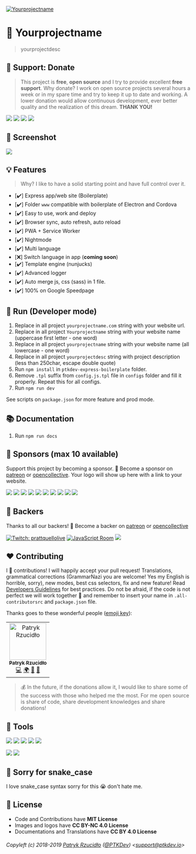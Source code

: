 [![Yourprojectname](https://raw.githubusercontent.com/ptkdev-boilerplate/ptkdev-express-boilerplate/master/.github/images/logo.png)](https://yourprojectname.com)

# 🎩 Yourprojectname

> yourprojectdesc

## 🎁 Support: Donate
> This project is **free**, **open source** and I try to provide excellent **free support**. Why donate? I work on open source projects several hours a week or in my spare time and try to keep it up to date and working. A lower donation would allow continuous development, ever better quality and the realization of this dream. **THANK YOU!**

[![](https://img.shields.io/badge/donate-paypal-005EA6.svg)](http://paypal.ptkdev.io) [![](https://img.shields.io/badge/donate-patreon-F87668.svg)](http://patreon.ptkdev.io) [![](https://img.shields.io/badge/donate-opencollective-5DA4F9.svg)](http://opencollective.ptkdev.io) [![](https://img.shields.io/badge/buy%20me-coffee-4B788C.svg)](http://coffee.ptkdev.io)

## 🔖 Screenshot
[![](https://raw.githubusercontent.com/ptkdev-boilerplate/ptkdev-express-boilerplate/master/www/img/screenshot/screen-800x300.png)](#)

## 💡 Features
> Why? I like to have a solid starting point and have full control over it.

* [✔️] Express app/web site (Boilerplate)
* [✔️] Folder `www` compatible with boilerplate of Electron and Cordova
* [✔️] Easy to use, work and deploy
* [✔️] Browser sync, auto refresh, auto reload
* [✔️] PWA + Service Worker
* [✔️] Nightmode
* [✔️] Multi language
* [❌] Switch language in app (**coming soon**)
* [✔️] Template engine (nunjucks)
* [✔️] Advanced logger
* [✔️] Auto merge js, css (sass) in 1 file.
* [✔️] 100% on Google Speedpage

## 🔧 Run (Developer mode)
1. Replace in all project `yourprojectname.com` string with your website url.
2. Replace in all project `Yourprojectname` string with your website name (uppercase first letter - one word)
3. Replace in all project `yourprojectname` string with your website name (all lowercase - one word)
4. Replace in all project `yourprojectdesc` string with project description (less than 250char, escape double quote)
5. Run `npm install` in `ptkdev-express-boilerplate` folder.
6. Remove `.tpl` suffix from `config.js.tpl` file in `configs` folder and fill it properly. Repeat this for all configs.
7. Run `npm run dev`

See scripts on `package.json` for more feature and prod mode.

## 📚 Documentation
1. Run `npm run docs`

## 👑 Sponsors (max 10 available)
Support this project by becoming a sponsor. 🙏 Become a sponsor on [patreon](http://patreon.ptkdev.io) or [opencollective](https://opencollective.com/social-manager-tools#sponsor). Your logo will show up here with a link to your website.

[![](https://opencollective.com/social-manager-tools/sponsor/0/avatar.svg)](https://opencollective.com/social-manager-tools/sponsor/0/website) [![](https://opencollective.com/social-manager-tools/sponsor/1/avatar.svg)](https://opencollective.com/social-manager-tools/sponsor/1/website) [![](https://opencollective.com/social-manager-tools/sponsor/2/avatar.svg)](https://opencollective.com/social-manager-tools/sponsor/2/website) [![](https://opencollective.com/social-manager-tools/sponsor/3/avatar.svg)](https://opencollective.com/social-manager-tools/sponsor/3/website) [![](https://opencollective.com/social-manager-tools/sponsor/4/avatar.svg)](https://opencollective.com/social-manager-tools/sponsor/4/website) [![](https://opencollective.com/social-manager-tools/sponsor/5/avatar.svg)](https://opencollective.com/social-manager-tools/sponsor/5/website) [![](https://opencollective.com/social-manager-tools/sponsor/6/avatar.svg)](https://opencollective.com/social-manager-tools/sponsor/6/website) [![](https://opencollective.com/social-manager-tools/sponsor/7/avatar.svg)](https://opencollective.com/social-manager-tools/sponsor/7/website) [![](https://opencollective.com/social-manager-tools/sponsor/8/avatar.svg)](https://opencollective.com/social-manager-tools/sponsor/8/website) [![](https://opencollective.com/social-manager-tools/sponsor/9/avatar.svg)](https://opencollective.com/social-manager-tools/sponsor/9/website)

## 🦄 Backers
Thanks to all our backers! 🙏 Become a backer on [patreon](http://patreon.ptkdev.io) or [opencollective](https://opencollective.com/social-manager-tools#sponsor)

[![Twitch: prattquellolive](https://raw.githubusercontent.com/social-manager-tools/socialmanagertools-igbot/nightly/.github/assets/patreon/prattquello.png)](https://www.twitch.tv/prattquellolive) [![JavaScript Room](https://raw.githubusercontent.com/social-manager-tools/socialmanagertools-igbot/nightly/.github/assets/patreon/jsroom.png)](https://www.instagram.com/room_js/) [![](https://opencollective.com/social-manager-tools/backers.svg?width=890)](https://opencollective.com/social-manager-tools#backers)

## ❤️ Contributing
I 💟 contributions! I will happily accept your pull request! Translations, grammatical corrections (GrammarNazi you are welcome! Yes my English is horrible, sorry), new modes, best css selectors, fix and new feature! Read [Developers Guidelines](http://docs.socialmanager.tools/developers/guidesline/README.md) for best practices. Do not be afraid, if the code is not perfect we will work together 👯 and remember to insert your name in `.all-contributorsrc` and `package.json` file.

Thanks goes to these wonderful people ([emoji key](https://allcontributors.org/docs/en/emoji-key)):

<!-- ALL-CONTRIBUTORS-LIST:START -->
<!-- prettier-ignore -->
<table><tr><td align="center"><a href="https://ptk.dev"><img src="https://avatars1.githubusercontent.com/u/442844?v=4" width="100px;" alt="Patryk Rzucidło"/><br /><sub><b>Patryk Rzucidło</b></sub></a><br /><a href="https://github.com/ptkdev/yourprojectname/commits?author=ptkdev" title="Code">💻</a> <a href="#translation-ptkdev" title="Translation">🌍</a> <a href="https://github.com/ptkdev/yourprojectname/commits?author=ptkdev" title="Documentation">📖</a> <a href="https://github.com/ptkdev/yourprojectname/issues?q=author%3Aptkdev" title="Bug reports">🐛</a></td></tr></table>

<!-- ALL-CONTRIBUTORS-LIST:END -->

> 💰 In the future, if the donations allow it, I would like to share some of the success with those who helped me the most. For me open source is share of code, share development knowledges and share donations!

## 📲 Tools
[![](https://img.shields.io/badge/app-social%20manager%20tools-ff7f19.svg)](http://socialmanager.tools/)
[![](https://img.shields.io/badge/api-instagram%20bot-895a4d.svg)](https://github.com/social-manager-tools/socialmanagertools-igbot)
[![](https://img.shields.io/badge/api-twitter%20bot-21B7F4.svg)](https://github.com/social-manager-tools/socialmanagertools-twbot)
[![](https://img.shields.io/badge/api-facebook%20bot-3b5998.svg)](https://github.com/social-manager-tools/socialmanagertools-fbbot)
[![](https://img.shields.io/badge/telegram%20bot-feed%20rss%20for%20wordpress%20&amp;%20medium-00AB6C.svg)](https://github.com/social-manager-tools/social-manager-tools-tgbot)

[![](https://img.shields.io/badge/app-meingifs-E1215B.svg)](https://meingifs.pics/)
[![](https://img.shields.io/badge/stickers-ptkdev-128C7E.svg)](https://stickers.ptkdev.io/)

## 🐍 Sorry for snake_case
I love snake_case syntax sorry for this 😭 don't hate me.

## 💫 License
* Code and Contributions have **MIT License**
* Images and logos have **CC BY-NC 4.0 License**
* Documentations and Translations have **CC BY 4.0 License**

###### Copyleft (c) 2018-2019 [Patryk Rzucidło](https://ptk.dev) ([@PTKDev](https://twitter.com/ptkdev)) <[support@ptkdev.io](mailto:support@ptkdev.io)>